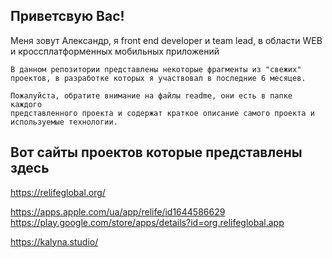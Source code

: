 ## Приветсвую Вас!
Меня зовут Александр, я front end developer и team lead, в области WEB и кроссплатформенных мобильных приложений

```
В данном репозитории представлены некоторые фрагменты из "свежих"
проектов, в разработке которых я участвовал в последние 6 месяцев.

Пожалуйста, обратите внимание на файлы readme, они есть в папке каждого
представленного проекта и содержат краткое описание самого проекта и
используемые технологии.
```

## Вот сайты проектов которые представлены здесь
https://relifeglobal.org/

https://apps.apple.com/ua/app/relife/id1644586629
https://play.google.com/store/apps/details?id=org.relifeglobal.app

https://kalyna.studio/
